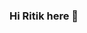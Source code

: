 ### Hi Ritik here 👋
<!--
**ritikgoyal189/ritikgoyal189** is a ✨ _special_ ✨ repository because its `README.md` (this file) appears on your GitHub profile. -->

<!--
🔭 I’m currently working on coolest Laptop Search Engine.
- 🌱 I’m currently learning Web Scrapping and Python
- 👯 I’m looking to collaborate on ...
- 🤔 I’m looking for help with ...
- 💬 Ask me about ...
- 📫 How to reach me: ...
- 😄 Pronouns: ...
- ⚡ Fun fact: ...
-->
